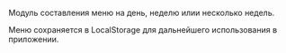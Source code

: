 Модуль составления меню на день, неделю илии несколько недель.

Меню сохраняется в LocalStorage для дальнейшего использования в приложении.